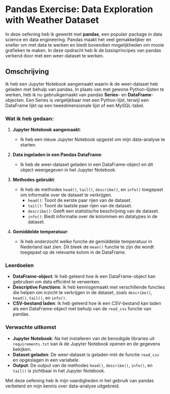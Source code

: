 # Pandas Exercise: Data Exploration with Weather Dataset

In deze oefening heb ik gewerkt met **pandas**, een populair package in data science en data engineering. Pandas maakt het veel gemakkelijker en sneller om met data te werken en biedt bovendien mogelijkheden om mooie grafieken te maken. In deze opdracht heb ik de basisprincipes van pandas verkend door met een weer-dataset te werken.

## Omschrijving

Ik heb een Jupyter Notebook aangemaakt waarin ik de weer-dataset heb geladen met behulp van pandas. In plaats van met gewone Python-lijsten te werken, heb ik nu gebruikgemaakt van pandas **Series**- en **DataFrame**-objecten. Een Series is vergelijkbaar met een Python-lijst, terwijl een DataFrame lijkt op een tweedimensionale lijst of een MySQL-tabel.

### Wat ik heb gedaan:

1. **Jupyter Notebook aangemaakt**:
   - Ik heb een nieuw Jupyter Notebook opgezet om mijn data-analyse te starten.

2. **Data ingeladen in een Pandas DataFrame**:
   - Ik heb de weer-dataset geladen in een DataFrame-object en dit object weergegeven in het Jupyter Notebook.

3. **Methodes gebruikt**:
   - Ik heb de methodes `head()`, `tail()`, `describe()`, en `info()` toegepast om informatie over de dataset te verkrijgen.
     - `head()`: Toont de eerste paar rijen van de dataset.
     - `tail()`: Toont de laatste paar rijen van de dataset.
     - `describe()`: Geeft een statistische beschrijving van de dataset.
     - `info()`: Biedt informatie over de kolommen en datatypes in de dataset.

4. **Gemiddelde temperatuur**:
   - Ik heb onderzocht welke functie de gemiddelde temperatuur in Nederland laat zien. Dit bleek de `mean()` functie te zijn die wordt toegepast op de relevante kolom in de DataFrame.

### Leerdoelen

- **DataFrame-object**: Ik heb geleerd hoe ik een DataFrame-object kan gebruiken om data efficiënt te verwerken.
- **Descriptive Functions**: Ik heb kennisgemaakt met verschillende functies die helpen om inzicht te verkrijgen in de dataset, zoals `describe()`, `head()`, `tail()`, en `info()`.
- **CSV-bestand laden**: Ik heb geleerd hoe ik een CSV-bestand kan laden als een DataFrame-object met behulp van de `read_csv` functie van pandas.

### Verwachte uitkomst

- **Jupyter Notebook**: Na het installeren van de benodigde libraries uit `requirements.txt` kan ik de Jupyter Notebook openen en de gegevens bekijken.
- **Dataset geladen**: De weer-dataset is geladen met de functie `read_csv` en opgeslagen in een variabele.
- **Output**: De output van de methodes `head()`, `describe()`, `info()`, en `tail()` is zichtbaar in het Jupyter Notebook.

Met deze oefening heb ik mijn vaardigheden in het gebruik van pandas verbeterd en mijn kennis over data-analyse uitgebreid.
